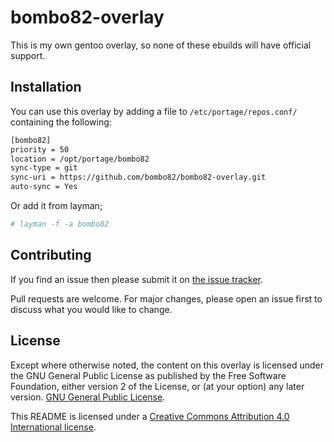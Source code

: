 # bombo82-overlay


This is my own gentoo overlay, so none of these ebuilds will have official support.

## Installation

You can use this overlay by adding a file to `/etc/portage/repos.conf/` containing the following:
```bash
[bombo82]
priority = 50
location = /opt/portage/bombo82
sync-type = git
sync-uri = https://github.com/bombo82/bombo82-overlay.git
auto-sync = Yes
```

Or add it from layman;
```bash
# layman -f -a bombo82
```

## Contributing
If you find an issue then please submit it on [the issue tracker](https://github.com/bombo82/bombo82-overlay/issues).

Pull requests are welcome. For major changes, please open an issue first to discuss what you would like to change.

## License
Except where otherwise noted, the content on this overlay is licensed under the GNU General Public License as published by
the Free Software Foundation, either version 2 of the License, or (at your option) any later version.
[GNU General Public License](https://www.gnu.org/licenses).

This README is licensed under a [Creative Commons Attribution 4.0 International license](https://creativecommons.org/licenses/by/4.0/).
